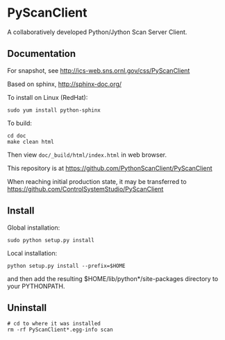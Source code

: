 PyScanClient
============
A collaboratively developed Python/Jython Scan Server Client.

Documentation
-------------

For snapshot, see http://ics-web.sns.ornl.gov/css/PyScanClient

Based on sphinx, http://sphinx-doc.org/

To install on Linux (RedHat):
    
    sudo yum install python-sphinx

To build:

    cd doc
    make clean html

Then view `doc/_build/html/index.html` in web browser.


This repository is at https://github.com/PythonScanClient/PyScanClient

When reaching initial production state, it may be transferred to https://github.com/ControlSystemStudio/PyScanClient

Install
-------

Global installation:

    sudo python setup.py install
   
Local installation:
   
    python setup.py install --prefix=$HOME
   
and then add the resulting $HOME/lib/python*/site-packages directory to your PYTHONPATH.


Uninstall
---------

    # cd to where it was installed
    rm -rf PyScanClient*.egg-info scan 
